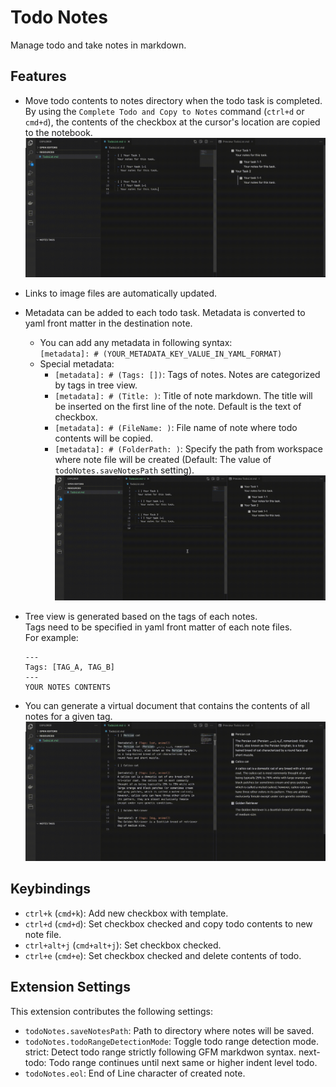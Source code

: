 # Todo Notes

Manage todo and take notes in markdown.

## Features

* Move todo contents to notes directory when the todo task is completed.  
  By using the `Complete Todo and Copy to Notes` command (`ctrl+d` or `cmd+d`), the contents of the checkbox at the cursor's location are copied to the notebook.
  ![](https://github.com/ame-neko/todo-notes/blob/master/images/complete-todo-explanation.gif)
  
* Links to image files are automatically updated.  
* Metadata can be added to each todo task. Metadata is converted to yaml front matter in the destination note.  
  - You can add any metadata in following syntax:   
    `[metadata]: # (YOUR_METADATA_KEY_VALUE_IN_YAML_FORMAT)`
  - Special metadata:  
    - `[metadata]: # (Tags: [])`: Tags of notes. Notes are categorized by tags in tree view.
    - `[metadata]: # (Title: )`: Title of note markdown. The title will be inserted on the first line of the note. Default is the text of checkbox.
    - `[metadata]: # (FileName: )`: File name of note where todo contents will be copied.
    - `[metadata]: # (FolderPath: )`: Specify the path from workspace where note file will be created (Default: The value of `todoNotes.saveNotesPath` setting).
  ![](https://github.com/ame-neko/todo-notes/blob/master/images/metadata-explanation.gif)
* Tree view is generated based on the tags of each notes.  
    Tags need to be specified in yaml front matter of each note files.  
    For example:
    ```
    ---
    Tags: [TAG_A, TAG_B]
    ---
    YOUR NOTES CONTENTS
    ```
* You can generate a virtual document that contains the contents of all notes for a given tag.
  ![](https://github.com/ame-neko/todo-notes/blob/master/images/tag-tree-explanation.gif)

## Keybindings
* `ctrl+k` (`cmd+k`): Add new checkbox with template.
* `ctrl+d` (`cmd+d`): Set checkbox checked and copy todo contents to new note file.
* `ctrl+alt+j` (`cmd+alt+j`): Set checkbox checked.
* `ctrl+e` (`cmd+e`): Set checkbox checked and delete contents of todo.

## Extension Settings

This extension contributes the following settings:

* `todoNotes.saveNotesPath`: Path to directory where notes will be saved.
* `todoNotes.todoRangeDetectionMode`: Toggle todo range detection mode. strict: Detect todo range strictly following GFM markdwon syntax. next-todo: Todo range continues until next same or higher indent level todo.
* `todoNotes.eol`: End of Line character of created note.


